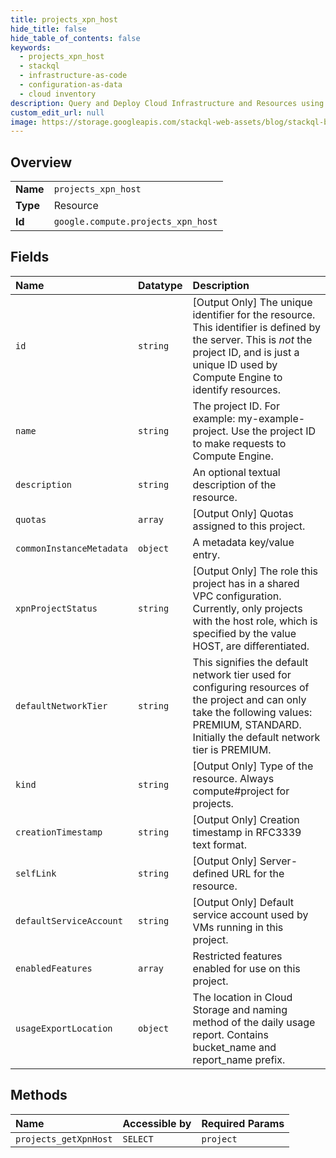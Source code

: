 ```yaml
---
title: projects_xpn_host
hide_title: false
hide_table_of_contents: false
keywords:
  - projects_xpn_host
  - stackql
  - infrastructure-as-code
  - configuration-as-data
  - cloud inventory
description: Query and Deploy Cloud Infrastructure and Resources using SQL
custom_edit_url: null
image: https://storage.googleapis.com/stackql-web-assets/blog/stackql-blog-post-featured-image.png
---
```

  
    

## Overview
<table><tbody>
<tr><td><b>Name</b></td><td><code>projects_xpn_host</code></td></tr>
<tr><td><b>Type</b></td><td>Resource</td></tr>
<tr><td><b>Id</b></td><td><code>google.compute.projects_xpn_host</code></td></tr>
</tbody></table>

## Fields
| Name | Datatype | Description |
|:-----|:---------|:------------|
| `id` | `string` | [Output Only] The unique identifier for the resource. This identifier is defined by the server. This is *not* the project ID, and is just a unique ID used by Compute Engine to identify resources. |
| `name` | `string` | The project ID. For example: my-example-project. Use the project ID to make requests to Compute Engine. |
| `description` | `string` | An optional textual description of the resource. |
| `quotas` | `array` | [Output Only] Quotas assigned to this project. |
| `commonInstanceMetadata` | `object` | A metadata key/value entry. |
| `xpnProjectStatus` | `string` | [Output Only] The role this project has in a shared VPC configuration. Currently, only projects with the host role, which is specified by the value HOST, are differentiated. |
| `defaultNetworkTier` | `string` | This signifies the default network tier used for configuring resources of the project and can only take the following values: PREMIUM, STANDARD. Initially the default network tier is PREMIUM. |
| `kind` | `string` | [Output Only] Type of the resource. Always compute#project for projects. |
| `creationTimestamp` | `string` | [Output Only] Creation timestamp in RFC3339 text format. |
| `selfLink` | `string` | [Output Only] Server-defined URL for the resource. |
| `defaultServiceAccount` | `string` | [Output Only] Default service account used by VMs running in this project. |
| `enabledFeatures` | `array` | Restricted features enabled for use on this project. |
| `usageExportLocation` | `object` | The location in Cloud Storage and naming method of the daily usage report. Contains bucket_name and report_name prefix. |
## Methods
| Name | Accessible by | Required Params |
|:-----|:--------------|:----------------|
| `projects_getXpnHost` | `SELECT` | `project` |
